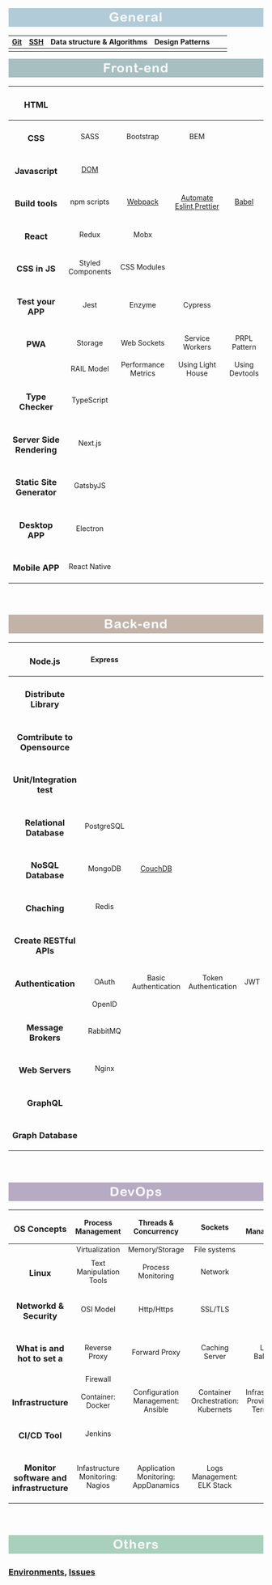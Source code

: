 ![frontend](./img/general.png)

| [Git](https://github.com/norvca/dailyProgress/issues?q=is%3Aissue+is%3Aopen+label%3AGit) | [**SSH**](https://github.com/norvca/environments#ssh) | Data structure & Algorithms | Design Patterns |      |      |
| :---: | :---------------------------------------------------: | :-------------------------: | :-------------: | :--: | :--: |
|       |                                                       |                             |                 |      |      |


![frontend](./img/frontend.png)

|         <h3>HTML</h3>          |                                                  |                                                              |                                                              |                                                            |
| :----------------------------: | :----------------------------------------------: | :----------------------------------------------------------: | :----------------------------------------------------------: | :--------------------------------------------------------: |
|          <h3>CSS</h3>          |                       SASS                       |                          Bootstrap                           |                             BEM                              |                                                            |
|      <h3>Javascript</h3>       | [DOM](https://github.com/norvca/notes/issues/21) |                                                              |                                                              |                                                            |
|      <h3>Build tools</h3>      |                   npm scripts                    | [Webpack](https://github.com/issues?q=is%3Aopen+is%3Aissue+author%3Anorvca+archived%3Afalse+label%3AWebpack) | [Automate Eslint,Prettier](https://github.com/norvca/dailyProgress/issues/31) | [Babel](https://github.com/norvca/dailyProgress/issues/75) |
|         <h3>React</h3>         |                      Redux                       |                             Mobx                             |                                                              |                                                            |
|       <h3>CSS in JS</h3>       |                Styled Components                 |                         CSS Modules                          |                                                              |                                                            |
|     <h3>Test your APP</h3>     |                       Jest                       |                            Enzyme                            |                           Cypress                            |                                                            |
|          <h3>PWA</h3>          |                     Storage                      |                         Web Sockets                          |                       Service Workers                        |                        PRPL Pattern                        |
|                                |                    RAIL Model                    |                     Performance Metrics                      |                      Using Light House                       |                       Using Devtools                       |
|     <h3>Type Checker</h3>      |                    TypeScript                    |                                                              |                                                              |                                                            |
| <h3>Server Side Rendering</h3> |                     Next.js                      |                                                              |                                                              |                                                            |
| <h3>Static Site Generator</h3> |                     GatsbyJS                     |                                                              |                                                              |                                                            |
|      <h3>Desktop APP</h3>      |                     Electron                     |                                                              |                                                              |                                                            |
|      <h3>Mobile APP</h3>       |                   React Native                   |                                                              |                                                              |                                                            |

<br><br>


![baclend](./img/backend.png)

|         <h3>Node.js</h3>          |  Express   |                                                              |                      |      |
| :-------------------------------: | :--------: | :----------------------------------------------------------: | :------------------: | ---- |
|    <h3>Distribute Library</h3>    |            |                                                              |                      |      |
| <h3>Comtribute to Opensource</h3> |            |                                                              |                      |      |
|  <h3>Unit/Integration test</h3>   |            |                                                              |                      |      |
|   <h3>Relational Database</h3>    | PostgreSQL |                                                              |                      |      |
|      <h3>NoSQL Database</h3>      |  MongoDB   | [CouchDB](https://github.com/norvca/dailyProgress/issues/83) |                      |      |
|         <h3>Chaching</h3>         |   Redis    |                                                              |                      |      |
|   <h3>Create RESTful APIs</h3>    |            |                                                              |                      |      |
|      <h3>Authentication</h3>      |   OAuth    |                     Basic Authentication                     | Token Authentication | JWT  |
|                                   |   OpenID   |                                                              |                      |      |
|     <h3>Message Brokers</h3>      |  RabbitMQ  |                                                              |                      |      |
|       <h3>Web Servers</h3>        |   Nginx    |                                                              |                      |      |
|         <h3>GraphQL</h3>          |            |                                                              |                      |      |
|      <h3>Graph Database</h3>      |            |                                                              |                      |      |


<br><br>


![devops](./img/devops.png)

|             <h3>OS Concepts</h3>             |        Process Management        |        Threads & Concurrency        |              Sockets               |             I/O Management             |
| :------------------------------------------: | :------------------------------: | :---------------------------------: | :--------------------------------: | :------------------------------------: |
|                                              |          Virtualization          |           Memory/Storage            |            File systems            |                                        |
|                <h3>Linux</h3>                |     Text Manipulation Tools      |         Process Monitoring          |              Network               |                                        |
|         <h3>Networkd & Security</h3>         |            OSI Model             |             Http/Https              |              SSL/TLS               |                                        |
|      <h3>What is and hot to set a</h3>       |          Reverse Proxy           |            Forward Proxy            |           Caching Server           |             Load Balancer              |
|                                              |             Firewall             |                                     |                                    |                                        |
|           <h3>Infrastructure</h3>            |        Container: Docker         |  Configuration Management: Ansible  | Container Orchestration: Kubernets | Infrastructure Provisioning: Terraform |
|             <h3>CI/CD Tool</h3>              |             Jenkins              |                                     |                                    |                                        |
| <h3>Monitor software and infrastructure</h3> | Infastructure Monitoring: Nagios | Application Monitoring: AppDanamics |     Logs Management: ELK Stack     |                                        |

<br><br>

![others](./img/others.png)

### [Environments](https://github.com/norvca/environments#environments), [Issues](https://github.com/norvca/issues#issues)
